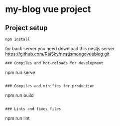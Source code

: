 # my-blog vue project

## Project setup
```
npm install
```
for back server you need download this nestjs server https://github.com/RaiSky/nestjsmongovueblog.git
```
### Compiles and hot-reloads for development
```
npm run serve
```

### Compiles and minifies for production
```
npm run build
```

### Lints and fixes files
```
npm run lint
```

